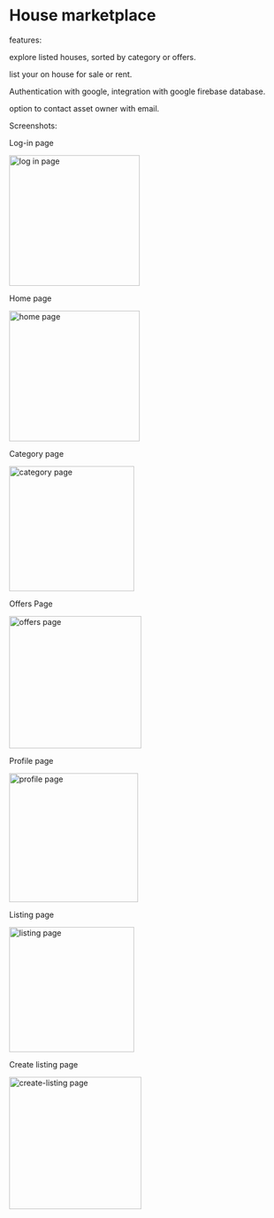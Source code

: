 # House marketplace 

features:

explore listed houses, sorted by category or offers.

list your on house for sale or rent.

Authentication with google, integration with google firebase database.

option to contact asset owner with email.


Screenshots:


Log-in page

<img width="236" alt="log in page" src="https://github.com/Roief8/House-Marketplace/assets/105589810/30a1569d-4e98-4d7d-ae54-cf7f0bc15129">


Home page

<img width="236" alt="home page" src="https://github.com/Roief8/House-Marketplace/assets/105589810/a8bb4f6d-05e0-4347-8b3c-0c4e66f778ad">


Category page

<img width="226" alt="category page" src="https://github.com/Roief8/House-Marketplace/assets/105589810/6d7bee85-ced2-44f3-836e-9f36515f9a22">


Offers Page

<img width="239" alt="offers page" src="https://github.com/Roief8/House-Marketplace/assets/105589810/574e02f0-1f6a-46ae-bb5b-e9492836ddef">


Profile page

<img width="233" alt="profile page" src="https://github.com/Roief8/House-Marketplace/assets/105589810/bd1e95a1-7198-4040-958d-0f360b675581">


Listing page

<img width="226" alt="listing page" src="https://github.com/Roief8/House-Marketplace/assets/105589810/ed62bccb-3a35-4ff1-b11c-d83485d06c19">


Create listing page

<img width="239" alt="create-listing page" src="https://github.com/Roief8/House-Marketplace/assets/105589810/d897e531-edff-4e53-8b68-1f3ccca832c2">
